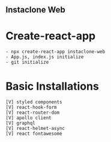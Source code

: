 ## Instaclone Web

# Create-react-app

    - npx create-react-app instaclone-web
    - App.js, index.js initialize
    - git initialize

# Basic Installations

    [V] styled components
    [V] react-hook-form
    [V] react-router-dom
    [V] apollo client
    [V] graphql
    [V] react-helmet-async
    [V] react fontawesome
